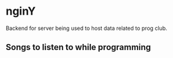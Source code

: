 # nginY
Backend for server being used to host data related to prog club.


## Songs to listen to while programming
[Pong Dance]: https://www.youtube.com/watch?v=YV3XnVcEgZY
